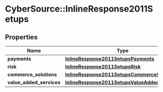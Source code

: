 # CyberSource::InlineResponse2011Setups

## Properties
Name | Type | Description | Notes
------------ | ------------- | ------------- | -------------
**payments** | [**InlineResponse2011SetupsPayments**](InlineResponse2011SetupsPayments.md) |  | [optional] 
**risk** | [**InlineResponse2011SetupsRisk**](InlineResponse2011SetupsRisk.md) |  | [optional] 
**commerce_solutions** | [**InlineResponse2011SetupsCommerceSolutions**](InlineResponse2011SetupsCommerceSolutions.md) |  | [optional] 
**value_added_services** | [**InlineResponse2011SetupsValueAddedServices**](InlineResponse2011SetupsValueAddedServices.md) |  | [optional] 



